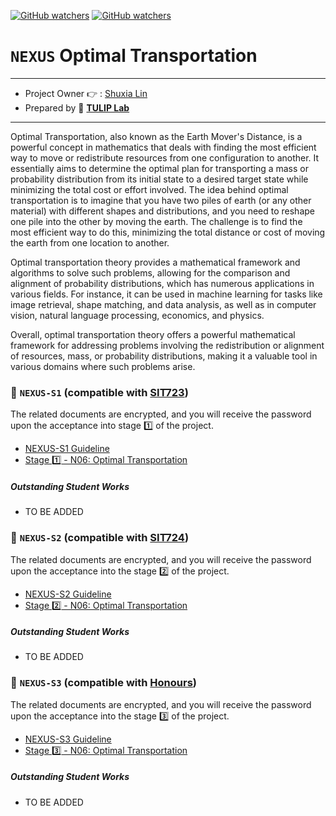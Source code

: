 [![GitHub watchers](https://img.shields.io/badge/tulip--lab-Open--Projects-brightgreen)](../README.md)
[![GitHub watchers](https://img.shields.io/badge/Module-NEXUS-orange)](https://github.com/tulip-lab#runner-nexus-research-training)

# `NEXUS` Optimal Transportation

---
- Project Owner :point_right: : [Shuxia Lin](https://www.tulip.org.au/members/)
- Prepared by :tulip: **[TULIP Lab](https://www.tulip.org.au/members)**
---

Optimal Transportation, also known as the Earth Mover's Distance, is a powerful concept in mathematics that deals with finding the most efficient way to move or redistribute resources from one configuration to another. It essentially aims to determine the optimal plan for transporting a mass or probability distribution from its initial state to a desired target state while minimizing the total cost or effort involved. The idea behind optimal transportation is to imagine that you have two piles of earth (or any other material) with different shapes and distributions, and you need to reshape one pile into the other by moving the earth. The challenge is to find the most efficient way to do this, minimizing the total distance or cost of moving the earth from one location to another.

Optimal transportation theory provides a mathematical framework and algorithms to solve such problems, allowing for the comparison and alignment of probability distributions, which has numerous applications in various fields. For instance, it can be used in machine learning for tasks like image retrieval, shape matching, and data analysis, as well as in computer vision, natural language processing, economics, and physics.

Overall, optimal transportation theory offers a powerful mathematical framework for addressing problems involving the redistribution or alignment of resources, mass, or probability distributions, making it a valuable tool in various domains where such problems arise.

### :notebook_with_decorative_cover: `NEXUS-S1` (compatible with [SIT723](https://www.deakin.edu.au/courses/unit?unit=SIT723))

The related documents are encrypted, and you will receive the password upon the acceptance into stage :one: of the project. 

- [NEXUS-S1 Guideline](https://github.com/tulip-lab/handouts/blob/main/nexus/Nexus-S1.pdf) 
- [Stage :one: - N06: Optimal Transportation](https://github.com/tulip-lab/handouts/blob/main/nexus/N06-S1.pdf) 

##### Outstanding Student Works

- TO BE ADDED

### :notebook_with_decorative_cover: `NEXUS-S2` (compatible with [SIT724](https://www.deakin.edu.au/courses/unit?unit=SIT724))

The related documents are encrypted, and you will receive the password upon the acceptance into the stage :two: of the project. 

- [NEXUS-S2 Guideline](https://github.com/tulip-lab/handouts/blob/main/nexus/Nexus-S2.pdf) 
- [Stage :two: - N06: Optimal Transportation](https://github.com/tulip-lab/handouts/blob/main/nexus/N06-S2.pdf) 

##### Outstanding Student Works

- TO BE ADDED


### :notebook_with_decorative_cover: `NEXUS-S3` (compatible with [Honours](https://www.deakin.edu.au/course/bachelor-information-technology-honours))


The related documents are encrypted, and you will receive the password upon the acceptance into the stage :three: of the project. 

- [NEXUS-S3 Guideline](https://github.com/tulip-lab/handouts/blob/main/nexus/Nexus-S3.pdf) 
- [Stage :three: - N06: Optimal Transportation](https://github.com/tulip-lab/handouts/blob/main/nexus/N06-S3.pdf) 

##### Outstanding Student Works

- TO BE ADDED
